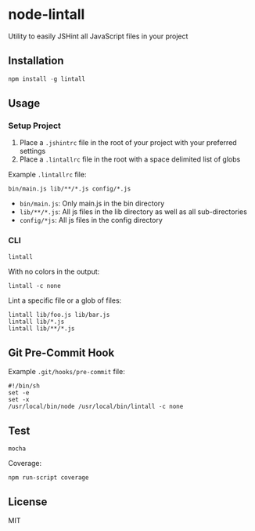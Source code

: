 node-lintall
===========

Utility to easily JSHint all JavaScript files in your project

## Installation
```javascript
npm install -g lintall
```

## Usage

### Setup Project
1. Place a `.jshintrc` file in the root of your project with your preferred settings
2. Place a `.lintallrc` file in the root with a space delimited list of globs

Example `.lintallrc` file:

```
bin/main.js lib/**/*.js config/*.js
````

* `bin/main.js`: Only main.js in the bin directory
* `lib/**/*.js`: All js files in the lib directory as well as all sub-directories
* `config/*js`: All js files in the config directory

### CLI
```javascript
lintall
```

With no colors in the output: 
```
lintall -c none
```

Lint a specific file or a glob of files:
```
lintall lib/foo.js lib/bar.js
lintall lib/*.js
lintall lib/**/*.js
```

## Git Pre-Commit Hook

Example `.git/hooks/pre-commit` file:

```
#!/bin/sh
set -e
set -x
/usr/local/bin/node /usr/local/bin/lintall -c none
```

## Test
```
mocha
```

Coverage:
```
npm run-script coverage
```

## License
MIT

